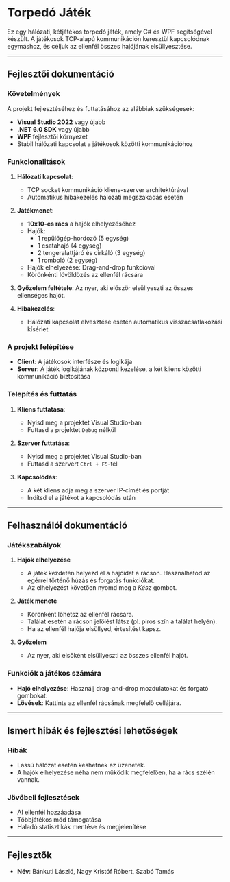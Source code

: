 # **Torpedó Játék**

Ez egy hálózati, kétjátékos torpedó játék, amely C# és WPF segítségével készült. A játékosok TCP-alapú kommunikáción keresztül kapcsolódnak egymáshoz, és céljuk az ellenfél összes hajójának elsüllyesztése.

---

## **Fejlesztői dokumentáció**

### **Követelmények**
A projekt fejlesztéséhez és futtatásához az alábbiak szükségesek:
- **Visual Studio 2022** vagy újabb
- **.NET 6.0 SDK** vagy újabb
- **WPF** fejlesztői környezet
- Stabil hálózati kapcsolat a játékosok közötti kommunikációhoz

### **Funkcionalitások**
1. **Hálózati kapcsolat**:
   - TCP socket kommunikáció kliens-szerver architektúrával
   - Automatikus hibakezelés hálózati megszakadás esetén

2. **Játékmenet**:
   - **10x10-es rács** a hajók elhelyezéséhez
   - Hajók:
     - 1 repülőgép-hordozó (5 egység)
     - 1 csatahajó (4 egység)
     - 2 tengeralattjáró és cirkáló (3 egység)
     - 1 romboló (2 egység)
   - Hajók elhelyezése: Drag-and-drop funkcióval
   - Körönkénti lövöldözés az ellenfél rácsára

3. **Győzelem feltétele**: Az nyer, aki először elsüllyeszti az összes ellenséges hajót.

4. **Hibakezelés**:
   - Hálózati kapcsolat elvesztése esetén automatikus visszacsatlakozási kísérlet

### **A projekt felépítése**
- **Client**: A játékosok interfésze és logikája
- **Server**: A játék logikájának központi kezelése, a két kliens közötti kommunikáció biztosítása

### **Telepítés és futtatás**
1. **Kliens futtatása**:
   - Nyisd meg a projektet Visual Studio-ban
   - Futtasd a projektet `Debug` nélkül

2. **Szerver futtatása**:
   - Nyisd meg a projektet Visual Studio-ban
   - Futtasd a szervert `Ctrl + F5`-tel

3. **Kapcsolódás**:
   - A két kliens adja meg a szerver IP-címét és portját
   - Indítsd el a játékot a kapcsolódás után

---

## **Felhasználói dokumentáció**

### **Játékszabályok**
1. **Hajók elhelyezése**
   - A játék kezdetén helyezd el a hajóidat a rácson. Használhatod az egérrel történő húzás és forgatás funkciókat.
   - Az elhelyezést követően nyomd meg a *Kész* gombot.

2. **Játék menete**
   - Körönként lőhetsz az ellenfél rácsára.
   - Találat esetén a rácson jelölést látsz (pl. piros szín a találat helyén).
   - Ha az ellenfél hajója elsüllyed, értesítést kapsz.

3. **Győzelem**
   - Az nyer, aki elsőként elsüllyeszti az összes ellenfél hajót.

### **Funkciók a játékos számára**
- **Hajó elhelyezése**: Használj drag-and-drop mozdulatokat és forgató gombokat.
- **Lövések**: Kattints az ellenfél rácsának megfelelő cellájára.

---

## **Ismert hibák és fejlesztési lehetőségek**

### **Hibák**
- Lassú hálózat esetén késhetnek az üzenetek.
- A hajók elhelyezése néha nem működik megfelelően, ha a rács szélén vannak.

### **Jövőbeli fejlesztések**
- AI ellenfél hozzáadása
- Többjátékos mód támogatása
- Haladó statisztikák mentése és megjelenítése

---

## **Fejlesztők**
- **Név**: Bánkuti László, Nagy Kristóf Róbert, Szabó Tamás
